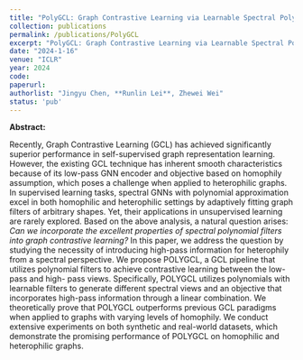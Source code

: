 ```yaml
---
title: "PolyGCL: Graph Contrastive Learning via Learnable Spectral Polynomial Filters"
collection: publications
permalink: /publications/PolyGCL
excerpt: "PolyGCL: Graph Contrastive Learning via Learnable Spectral Polynomial Filters"
date: "2024-1-16"
venue: "ICLR"
year: 2024
code: 
paperurl: 
authorlist: "Jingyu Chen, **Runlin Lei**, Zhewei Wei"
status: 'pub'
---
```

**Abstract:**

Recently, Graph Contrastive Learning (GCL) has achieved significantly superior performance in self-supervised graph representation learning. However, the existing GCL technique has inherent smooth characteristics because of its low-pass GNN encoder and objective based on homophily assumption, which poses a challenge when applied to heterophilic graphs. In supervised learning tasks, spectral GNNs with polynomial approximation excel in both homophilic and heterophilic settings by adaptively fitting graph filters of arbitrary shapes. Yet, their applications in unsupervised learning are rarely explored. Based on the above analysis, a natural question arises: *Can we incorporate the excellent properties of spectral polynomial filters into graph contrastive learning?* In this paper, we address the question by studying the necessity of introducing high-pass information for heterophily from a spectral perspective. We propose POLYGCL, a GCL pipeline that utilizes polynomial filters to achieve contrastive learning between the low-pass and high- pass views. Specifically, POLYGCL utilizes polynomials with learnable filters to generate different spectral views and an objective that incorporates high-pass information through a linear combination. We theoretically prove that POLYGCL outperforms previous GCL paradigms when applied to graphs with varying levels of homophily. We conduct extensive experiments on both synthetic and real-world datasets, which demonstrate the promising performance of POLYGCL on homophilic and heterophilic graphs.